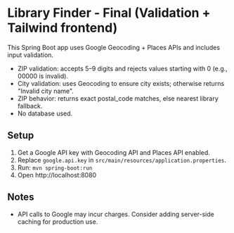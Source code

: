 # Library Finder - Final (Validation + Tailwind frontend)

This Spring Boot app uses Google Geocoding + Places APIs and includes input validation.

- ZIP validation: accepts 5–9 digits and rejects values starting with 0 (e.g., 00000 is invalid).
- City validation: uses Geocoding to ensure city exists; otherwise returns "Invalid city name".
- ZIP behavior: returns exact postal_code matches, else nearest library fallback.
- No database used.

## Setup
1. Get a Google API key with Geocoding API and Places API enabled.
2. Replace `google.api.key` in `src/main/resources/application.properties`.
3. Run: `mvn spring-boot:run`
4. Open http://localhost:8080

## Notes
- API calls to Google may incur charges. Consider adding server-side caching for production use.
